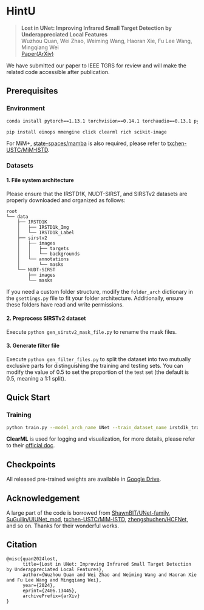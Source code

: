 # HintU

> **Lost in UNet: Improving Infrared Small Target Detection by Underappreciated Local Features**  
> Wuzhou Quan, Wei Zhao, Weiming Wang, Haoran Xie, Fu Lee Wang, Mingqiang Wei   
> [Paper(ArXiv)](https://arxiv.org/abs/2406.13445)

We have submitted our paper to IEEE TGRS for review and will make the related code accessible after publication.

## Prerequisites

### Environment

```bash
conda install pytorch==1.13.1 torchvision==0.14.1 torchaudio==0.13.1 pytorch-cuda=11.7 -c pytorch -c nvidia

pip install einops mmengine click clearml rich scikit-image
```

For MiM+, [state-spaces/mamba](https://github.com/state-spaces/mamba) is also required, please refer to [txchen-USTC/MiM-ISTD](https://github.com/txchen-USTC/MiM-ISTD).

### Datasets

#### 1. File system architecture
Please ensure that the IRSTD1K, NUDT-SIRST, and SIRSTv2 datasets are properly downloaded and organized as follows:

```
root
└── data
    ├── IRSTD1K
    │   ├── IRSTD1k_Img
    │   └── IRSTD1k_Label
    ├── sirstv2
    │   ├── images
    │   │   ├── targets
    │   │   └── backgrounds
    │   └── annotations
    │       └── masks
    └── NUDT-SIRST
        ├── images
        └── masks
```
If you need a custom folder structure, modify the `folder_arch` dictionary in the `gsettings.py` file to fit your folder architecture.
Additionally, ensure these folders have read and write permissions.

#### 2. Preprocess SIRSTv2 dataset

Execute `python gen_sirstv2_mask_file.py` to rename the mask files.

#### 3. Generate filter file

Execute `python gen_filter_files.py` to split the dataset into two mutually exclusive parts for distinguishing the training and testing sets.
You can modify the value of 0.5 to set the proportion of the test set (the default is 0.5, meaning a 1:1 split).

## Quick Start

### Training

```bash
python train.py --model_arch_name UNet --train_dataset_name irstd1k_train --val_dataset_name irstd1k_test --max_epoches 300
```

**ClearML** is used for logging and visualization, for more details, please refer to their [official doc](https://clear.ml/docs/latest/docs/).

## Checkpoints

All released pre-trained weights are available in [Google Drive](https://drive.google.com/drive/folders/1KSclFKKv6Kx0eVOSzTeJusxA9GZfJLX3?usp=sharing).

## Acknowledgement

A large part of the code is borrowed from [ShawnBIT/UNet-family](https://github.com/ShawnBIT/UNet-family), [SuGuilin/UIUNet_mod](https://github.com/SuGuilin/UIUNet_mod), [txchen-USTC/MiM-ISTD](https://github.com/txchen-USTC/MiM-ISTD), [zhengshuchen/HCFNet](https://github.com/zhengshuchen/HCFNet), and so on.
Thanks for their wonderful works.

## Citation

```
@misc{quan2024lost,
      title={Lost in UNet: Improving Infrared Small Target Detection by Underappreciated Local Features}, 
      author={Wuzhou Quan and Wei Zhao and Weiming Wang and Haoran Xie and Fu Lee Wang and Mingqiang Wei},
      year={2024},
      eprint={2406.13445},
      archivePrefix={arXiv}
}
```
